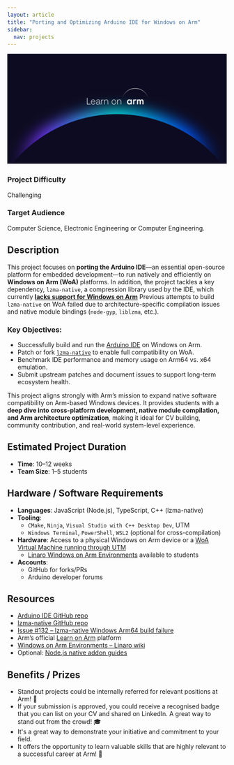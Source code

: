 ```yaml
---
layout: article
title: "Porting and Optimizing Arduino IDE for Windows on Arm"
sidebar:
  nav: projects
---
```


<img class="image image--xl" src="./images/Learn_on_Arm_banner.png"/>

### Project Difficulty  
Challenging

### Target Audience  
Computer Science, Electronic Engineering or Computer Engineering.

## Description

This project focuses on **porting the Arduino IDE**—an essential open-source platform for embedded development—to run natively and efficiently on **Windows on Arm (WoA)** platforms. In addition, the project tackles a key dependency, `lzma-native`, a compression library used by the IDE, which currently [**lacks support for Windows on Arm**](https://github.com/addaleax/lzma-native/issues/132) Previous attempts to build `lzma-native` on WoA failed due to architecture-specific compilation issues and native module bindings (`node-gyp`, `liblzma`, etc.).

### Key Objectives:
- Successfully build and run the [Arduino IDE](https://github.com/arduino/arduino-ide) on Windows on Arm.
- Patch or fork [`lzma-native`](https://github.com/addaleax/lzma-native) to enable full compatibility on WoA.
- Benchmark IDE performance and memory usage on Arm64 vs. x64 emulation.
- Submit upstream patches and document issues to support long-term ecosystem health.

This project aligns strongly with Arm’s mission to expand native software compatibility on Arm-based Windows devices. It provides students with a **deep dive into cross-platform development, native module compilation, and Arm architecture optimization**, making it ideal for CV building, community contribution, and real-world system-level experience.

## Estimated Project Duration

- **Time**: 10–12 weeks  
- **Team Size**: 1–5 students  

## Hardware / Software Requirements

- **Languages**: JavaScript (Node.js), TypeScript, C++ (lzma-native)
- **Tooling**:
  - `CMake`, `Ninja`, `Visual Studio with C++ Desktop Dev`, UTM
  - `Windows Terminal`, `PowerShell`, `WSL2` (optional for cross-compilation)
- **Hardware**: Access to a physical Windows on Arm device or a [WoA Virtual Machine running through UTM](https://mac.getutm.app/gallery/windows-11-arm)
  - [Linaro Windows on Arm Environments](https://linaro.atlassian.net/wiki/spaces/WOAR/pages/29005479987/Windows+on+Arm+Environments) available to students
- **Accounts**:
  - GitHub for forks/PRs
  - Arduino developer forums

## Resources

- [Arduino IDE GitHub repo](https://github.com/arduino/arduino-ide)
- [lzma-native GitHub repo](https://github.com/addaleax/lzma-native)
- [Issue #132 – lzma-native Windows Arm64 build failure](https://github.com/addaleax/lzma-native/issues/132)
- Arm’s official [Learn on Arm](https://learn.arm.com/) platform
- [Windows on Arm Environments – Linaro wiki](https://linaro.atlassian.net/wiki/spaces/WOAR/pages/29005479987/Windows+on+Arm+Environments)
- Optional: [Node.js native addon guides](https://nodejs.org/api/addons.html)

## Benefits / Prizes

- Standout projects could be internally referred for relevant positions at Arm! 📃  
- If your submission is approved, you could receive a recognised badge that you can list on your CV and shared on LinkedIn. A great way to stand out from the crowd! 🎓  
- It's a great way to demonstrate your initiative and commitment to your field.  
- It offers the opportunity to learn valuable skills that are highly relevant to a successful career at Arm! 🎉  
